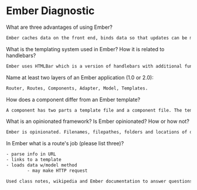 # Ember Diagnostic

What are three advantages of using Ember?

```sh
Ember caches data on the front end, binds data so that updates can be made to the database and the front end at the same time and has routes on the front end which makes navigating from one area view-state to another very quick.
```

What is the templating system used in Ember? How it is related to
handlebars?

```sh
Ember uses HTMLBar which is a version of handlebars with additional functionality.
```

Name at least two layers of an Ember application (1.0 or 2.0):

```sh
Router, Routes, Components, Adapter, Model, Templates.
```

How does a component differ from an Ember template?

```sh
A component has two parts a template file and a component file. The template is more modular and can be used for various data sets, where the regular Ember template is specialized for one data set. The component file handles functionality.
```

What is an opinionated framework? Is Ember opinionated? How or how not?

```sh
Ember is opinionated. Filenames, filepathes, folders and locations of different aspects of the application are well defined in the documentation because an application that does not follow them will not work. Developers using Ember cannot customize their application structure as much as 'if' they were using a less opionated framework.
```

In Ember what is a route's job (please list three)?

```sh
- parse info in URL
- links to a template
- loads data w/model method
        - may make HTTP request

Used class notes, wikipedia and Ember documentation to answer questions.
```
